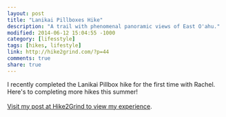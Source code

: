 ```yaml
---
layout: post
title: "Lanikai Pillboxes Hike"
description: "A trail with phenomenal panoramic views of East O'ahu."
modified: 2014-06-12 15:04:55 -1000
category: [lifesstyle]
tags: [hikes, lifestyle]
link: http://hike2grind.com/?p=44
comments: true
share: true
---
```


I recently completed the Lanikai Pillbox hike for the first time with Rachel. Here's to completing more hikes this summer!
<br><br>
[Visit my post at Hike2Grind to view my experience](http://hike2grind.com/?p=44).

